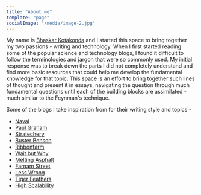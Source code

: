 ```yaml
---
title: "About me"
template: "page"
socialImage: "/media/image-2.jpg"
---
```


My name is [Bhaskar Kotakonda](https://bhaskarkotakonda.github.io/) and I started this space to bring together my two passions - writing and technology. When I first started reading some of the popular science and technology blogs, I found it difficult to follow the terminologies and jargon that were so commonly used. My initial response was to break down the parts I did not completely understand and find more basic resources that could help me develop the fundamental knowledge for that topic. This space is an effort to bring together such lines of thought and present it in essays, navigating the question through much fundamental questions until each of the building blocks are assimilated - much similar to the Feynman's technique. 

Some of the blogs I take inspiration from for their writing style and topics - 
- [Naval](https://nav.al/)
- [Paul Graham](http://www.paulgraham.com/)
- [Stratechery](https://stratechery.com/)
- [Buster Benson](https://notes.busterbenson.com/)
- [Ribbonfarm](https://www.ribbonfarm.com/)
- [Wait but Why](https://waitbutwhy.com/)  
- [Melting Asphalt](https://meltingasphalt.com/)
- [Farnam Street](https://fs.blog/)
- [Less Wrong](https://www.lesswrong.com/)
- [Tiger Feathers](https://tigerfeathers.substack.com/)
- [High Scalability](http://highscalability.com/all-time-favorites/)
